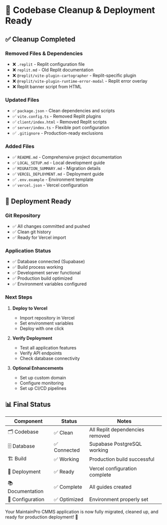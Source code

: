 # 🎉 Codebase Cleanup & Deployment Ready

## ✅ Cleanup Completed

### Removed Files & Dependencies
- ❌ `.replit` - Replit configuration file
- ❌ `replit.md` - Old Replit documentation
- ❌ `@replit/vite-plugin-cartographer` - Replit-specific plugin
- ❌ `@replit/vite-plugin-runtime-error-modal` - Replit error overlay
- ❌ Replit banner script from HTML

### Updated Files
- ✅ `package.json` - Clean dependencies and scripts
- ✅ `vite.config.ts` - Removed Replit plugins
- ✅ `client/index.html` - Removed Replit scripts
- ✅ `server/index.ts` - Flexible port configuration
- ✅ `.gitignore` - Production-ready exclusions

### Added Files
- ✅ `README.md` - Comprehensive project documentation
- ✅ `LOCAL_SETUP.md` - Local development guide
- ✅ `MIGRATION_SUMMARY.md` - Migration details
- ✅ `VERCEL_DEPLOYMENT.md` - Deployment guide
- ✅ `.env.example` - Environment template
- ✅ `vercel.json` - Vercel configuration

## 🚀 Deployment Ready

### Git Repository
- ✅ All changes committed and pushed
- ✅ Clean git history
- ✅ Ready for Vercel import

### Application Status
- ✅ Database connected (Supabase)
- ✅ Build process working
- ✅ Development server functional
- ✅ Production build optimized
- ✅ Environment variables configured

### Next Steps

1. **Deploy to Vercel**
   - Import repository in Vercel
   - Set environment variables
   - Deploy with one click

2. **Verify Deployment**
   - Test all application features
   - Verify API endpoints
   - Check database connectivity

3. **Optional Enhancements**
   - Set up custom domain
   - Configure monitoring
   - Set up CI/CD pipelines

## 📊 Final Status

| Component | Status | Notes |
|-----------|--------|-------|
| 🗂️ Codebase | ✅ Clean | All Replit dependencies removed |
| 🗄️ Database | ✅ Connected | Supabase PostgreSQL working |
| 🏗️ Build | ✅ Working | Production build successful |
| 🚀 Deployment | ✅ Ready | Vercel configuration complete |
| 📚 Documentation | ✅ Complete | All guides created |
| 🔧 Configuration | ✅ Optimized | Environment properly set |

Your MaintainPro CMMS application is now fully migrated, cleaned up, and ready for production deployment! 🎊
